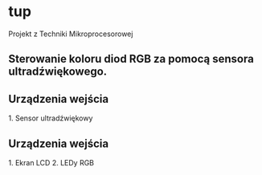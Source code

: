 # tup
Projekt z Techniki Mikroprocesorowej

<h2> Sterowanie koloru diod RGB za pomocą sensora ultradźwiękowego. </h2>

<h2> Urządzenia wejścia </h2>
1. Sensor ultradźwiękowy

<h2> Urządzenia wejścia </h2>
1. Ekran LCD
2. LEDy RGB
